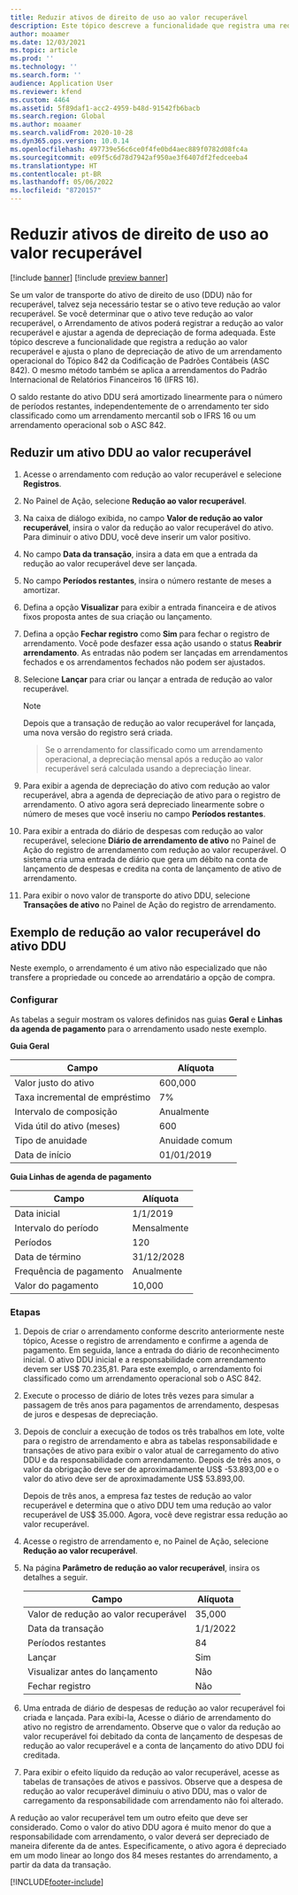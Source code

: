 ```yaml
---
title: Reduzir ativos de direito de uso ao valor recuperável
description: Este tópico descreve a funcionalidade que registra uma redução ao valor recuperável e ajusta o plano de depreciação de ativo de um arrendamento operacional do Tópico 842 da Codificação de Padrões Contábeis (ASC 842).
author: moaamer
ms.date: 12/03/2021
ms.topic: article
ms.prod: ''
ms.technology: ''
ms.search.form: ''
audience: Application User
ms.reviewer: kfend
ms.custom: 4464
ms.assetid: 5f89daf1-acc2-4959-b48d-91542fb6bacb
ms.search.region: Global
ms.author: moaamer
ms.search.validFrom: 2020-10-28
ms.dyn365.ops.version: 10.0.14
ms.openlocfilehash: 497739e56c6ce0f4fe0bd4aec889f0782d08fc4a
ms.sourcegitcommit: e09f5c6d78d7942af950ae3f6407df2fedceeba4
ms.translationtype: HT
ms.contentlocale: pt-BR
ms.lasthandoff: 05/06/2022
ms.locfileid: "8720157"
---
```

# <a name="impair-right-of-use-assets"></a>Reduzir ativos de direito de uso ao valor recuperável

[!include [banner](../includes/banner.md)]
[!include [preview banner](../includes/preview-banner.md)]

Se um valor de transporte do ativo de direito de uso (DDU) não for recuperável, talvez seja necessário testar se o ativo teve redução ao valor recuperável. Se você determinar que o ativo teve redução ao valor recuperável, o Arrendamento de ativos poderá registrar a redução ao valor recuperável e ajustar a agenda de depreciação de forma adequada. Este tópico descreve a funcionalidade que registra a redução ao valor recuperável e ajusta o plano de depreciação de ativo de um arrendamento operacional do Tópico 842 da Codificação de Padrões Contábeis (ASC 842). O mesmo método também se aplica a arrendamentos do Padrão Internacional de Relatórios Financeiros 16 (IFRS 16).

O saldo restante do ativo DDU será amortizado linearmente para o número de períodos restantes, independentemente de o arrendamento ter sido classificado como um arrendamento mercantil sob o IFRS 16 ou um arrendamento operacional sob o ASC 842.

## <a name="impair-an-rou-asset"></a>Reduzir um ativo DDU ao valor recuperável

1. Acesse o arrendamento com redução ao valor recuperável e selecione **Registros**.
2. No Painel de Ação, selecione **Redução ao valor recuperável**.
3. Na caixa de diálogo exibida, no campo **Valor de redução ao valor recuperável**, insira o valor da redução ao valor recuperável do ativo. Para diminuir o ativo DDU, você deve inserir um valor positivo.
4. No campo **Data da transação**, insira a data em que a entrada da redução ao valor recuperável deve ser lançada.
5. No campo **Períodos restantes**, insira o número restante de meses a amortizar.
6. Defina a opção **Visualizar** para exibir a entrada financeira e de ativos fixos proposta antes de sua criação ou lançamento.
7. Defina a opção **Fechar registro** como **Sim** para fechar o registro de arrendamento. Você pode desfazer essa ação usando o status **Reabrir arrendamento**. As entradas não podem ser lançadas em arrendamentos fechados e os arrendamentos fechados não podem ser ajustados. 
8. Selecione **Lançar** para criar ou lançar a entrada de redução ao valor recuperável.

    > [!NOTE]
    > Depois que a transação de redução ao valor recuperável for lançada, uma nova versão do registro será criada.

    > Se o arrendamento for classificado como um arrendamento operacional, a depreciação mensal após a redução ao valor recuperável será calculada usando a depreciação linear.

9. Para exibir a agenda de depreciação do ativo com redução ao valor recuperável, abra a agenda de depreciação de ativo para o registro de arrendamento. O ativo agora será depreciado linearmente sobre o número de meses que você inseriu no campo **Períodos restantes**.
10. Para exibir a entrada do diário de despesas com redução ao valor recuperável, selecione **Diário de arrendamento de ativo** no Painel de Ação do registro de arrendamento com redução ao valor recuperável. O sistema cria uma entrada de diário que gera um débito na conta de lançamento de despesas e credita na conta de lançamento de ativo de arrendamento. 
11. Para exibir o novo valor de transporte do ativo DDU, selecione **Transações de ativo** no Painel de Ação do registro de arrendamento.

## <a name="example-of-rou-asset-impairment"></a>Exemplo de redução ao valor recuperável do ativo DDU

Neste exemplo, o arrendamento é um ativo não especializado que não transfere a propriedade ou concede ao arrendatário a opção de compra.

### <a name="setup"></a>Configurar

As tabelas a seguir mostram os valores definidos nas guias **Geral** e **Linhas da agenda de pagamento** para o arrendamento usado neste exemplo.

**Guia Geral**

| Campo                      | Alíquota            |
|----------------------------|------------------|
| Valor justo do ativo    | 600,000          |
| Taxa incremental de empréstimo | 7%               |
| Intervalo de composição       | Anualmente         |
| Vida útil do ativo (meses) | 600              |
| Tipo de anuidade               | Anuidade comum |
| Data de início          | 01/01/2019       |

**Guia Linhas de agenda de pagamento**

| Campo             | Alíquota      |
|-------------------|------------|
| Data inicial        | 1/1/2019   |
| Intervalo do período   | Mensalmente    |
| Períodos           | 120        |
| Data de término          | 31/12/2028 |
| Frequência de pagamento | Anualmente   |
| Valor do pagamento    | 10,000     |

### <a name="steps"></a>Etapas

1. Depois de criar o arrendamento conforme descrito anteriormente neste tópico, Acesse o registro de arrendamento e confirme a agenda de pagamento. Em seguida, lance a entrada do diário de reconhecimento inicial. O ativo DDU inicial e a responsabilidade com arrendamento devem ser US$ 70.235,81. Para este exemplo, o arrendamento foi classificado como um arrendamento operacional sob o ASC 842.
2. Execute o processo de diário de lotes três vezes para simular a passagem de três anos para pagamentos de arrendamento, despesas de juros e despesas de depreciação.
3. Depois de concluir a execução de todos os três trabalhos em lote, volte para o registro de arrendamento e abra as tabelas responsabilidade e transações de ativo para exibir o valor atual de carregamento do ativo DDU e da responsabilidade com arrendamento. Depois de três anos, o valor da obrigação deve ser de aproximadamente US$ -53.893,00 e o valor do ativo deve ser de aproximadamente US$ 53.893,00. 

    Depois de três anos, a empresa faz testes de redução ao valor recuperável e determina que o ativo DDU tem uma redução ao valor recuperável de US$ 35.000. Agora, você deve registrar essa redução ao valor recuperável.
    
4. Acesse o registro de arrendamento e, no Painel de Ação, selecione **Redução ao valor recuperável**.
5. Na página **Parâmetro de redução ao valor recuperável**, insira os detalhes a seguir.

    | Campo                  | Alíquota    |
    |------------------------|----------|
    | Valor de redução ao valor recuperável      | 35,000   |
    | Data da transação       | 1/1/2022 |
    | Períodos restantes      | 84       |
    | Lançar                   | Sim      |
    | Visualizar antes do lançamento | Não       |
    | Fechar registro             | Não       |

6. Uma entrada de diário de despesas de redução ao valor recuperável foi criada e lançada. Para exibi-la, Acesse o diário de arrendamento do ativo no registro de arrendamento. Observe que o valor da redução ao valor recuperável foi debitado da conta de lançamento de despesas de redução ao valor recuperável e a conta de lançamento do ativo DDU foi creditada.

7. Para exibir o efeito líquido da redução ao valor recuperável, acesse as tabelas de transações de ativos e passivos. Observe que a despesa de redução ao valor recuperável diminuiu o ativo DDU, mas o valor de carregamento da responsabilidade com arrendamento não foi alterado.

A redução ao valor recuperável tem um outro efeito que deve ser considerado. Como o valor do ativo DDU agora é muito menor do que a responsabilidade com arrendamento, o valor deverá ser depreciado de maneira diferente da de antes. Especificamente, o ativo agora é depreciado em um modo linear ao longo dos 84 meses restantes do arrendamento, a partir da data da transação.


[!INCLUDE[footer-include](../../includes/footer-banner.md)]
